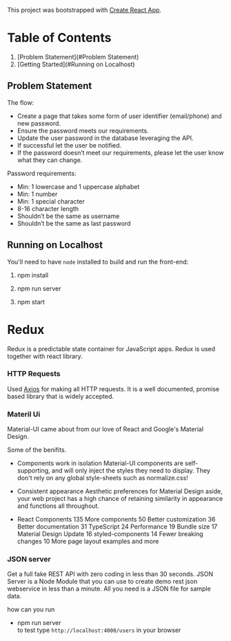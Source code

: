 This project was bootstrapped with [Create React App](https://github.com/facebook/create-react-app).

# Table of Contents

1. [Problem Statement](#Problem Statement)
2. [Getting Started](#Running on Localhost)

## Problem Statement

The flow:​

- Create a page that takes some form of user identifier (email/phone) and new password.
- Ensure the password meets our requirements.
- Update the user password in the database leveraging the API.
- If successful let the user be notified.
- If the password doesn’t meet our requirements, please let the user know what they can change.

Password requirements:

- Min: 1 lowercase and 1 uppercase alphabet
- Min: 1 number
- Min: 1 special character
- 8-16 character length
- Shouldn’t be the same as username
- Shouldn’t be the same as last password

## Running on Localhost

You'll need to have `node` installed to build and run the front-end:

1. npm install

2. npm run server

3. npm start

# Redux

Redux is a predictable state container for JavaScript apps. Redux is used together with react library.

### HTTP Requests

Used [Axios](https://github.com/axios/axios) for making all HTTP requests. It is a well documented, promise based library that is widely accepted.

### Materil Ui

Material-UI came about from our love of React and Google's Material Design.

Some of the benifits.

- Components work in isolation
  Material-UI components are self-supporting, and will only inject the styles they need to display. They don't rely on any global style-sheets such as normalize.css!

- Consistent appearance
  Aesthetic preferences for Material Design aside, your web project has a high chance of retaining similarity in appearance and functions all throughout.

- React Components
  135 More components
  50 Better customization
  36 Better documentation
  31 TypeScript
  24 Performance
  19 Bundle size
  17 Material Design Update
  16 styled-components
  14 Fewer breaking changes
  10 More page layout examples
  and more

### JSON server

Get a full fake REST API with zero coding in less than 30 seconds. JSON Server is a Node Module that you can use to create demo rest json webservice in less than a minute. All you need is a JSON file for sample data.

how can you run

- npm run server  
   to test type `http://localhost:4000/users` in your browser
